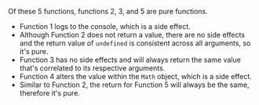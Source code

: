 Of these 5 functions, functions 2, 3, and 5 are pure functions.

- Function 1 logs to the console, which is a side effect.
- Although Function 2 does not return a value, there are no side effects and the return value of `undefined` is consistent across all arguments, so it's pure.
- Function 3 has no side effects and will always return the same value that's correlated to its respective arguments.
- Function 4 alters the value within the `Math` object, which is a side effect.
- Similar to Function 2, the return for Function 5 will always be the same, therefore it's pure.